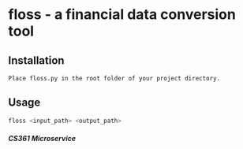# floss - a financial data conversion tool


## Installation
 ```
 Place floss.py in the root folder of your project directory.
```

## Usage
```python
floss <input_path> <output_path>
```
##### CS361 Microservice

